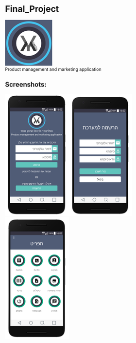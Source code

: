 # Final_Project 

<img src="/screenshots/app_icon.png" height="150px"/> <br>
Product management and marketing application

## Screenshots:<br>

<img src="/screenshots/Screenshot_2017_login_portrait.png" height="400"/><img src="/screenshots/Screenshot_2017_registration_portrait.png" height="400"/>
<img src="/screenshots/Screenshot_2017_menu_portrait.png" height="400"/>

